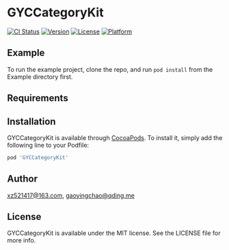 # GYCCategoryKit

[![CI Status](https://img.shields.io/travis/xz521417@163.com/GYCCategoryKit.svg?style=flat)](https://travis-ci.org/xz521417@163.com/GYCCategoryKit)
[![Version](https://img.shields.io/cocoapods/v/GYCCategoryKit.svg?style=flat)](https://cocoapods.org/pods/GYCCategoryKit)
[![License](https://img.shields.io/cocoapods/l/GYCCategoryKit.svg?style=flat)](https://cocoapods.org/pods/GYCCategoryKit)
[![Platform](https://img.shields.io/cocoapods/p/GYCCategoryKit.svg?style=flat)](https://cocoapods.org/pods/GYCCategoryKit)

## Example

To run the example project, clone the repo, and run `pod install` from the Example directory first.

## Requirements

## Installation

GYCCategoryKit is available through [CocoaPods](https://cocoapods.org). To install
it, simply add the following line to your Podfile:

```ruby
pod 'GYCCategoryKit'
```

## Author

xz521417@163.com, gaoyingchao@qding.me

## License

GYCCategoryKit is available under the MIT license. See the LICENSE file for more info.
